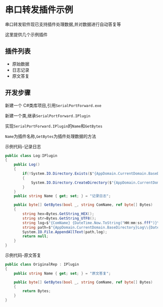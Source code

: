 # 串口转发插件示例

串口转发软件现已支持插件处理数据,并对数据进行自动答复等

这里提供几个示例插件

## 插件列表

-   原始数据
-   日志记录
-   原文答复

## 开发步骤

新建一个 C#类库项目,引用`SerialPortForward.exe`

新建一个类,继承`SerialPortForward.IPlugin`

实现`SerialPortForward.IPlugin`的`Name`和`GetBytes`

`Name`为插件名称,`GetBytes`为插件处理数据的方法

示例代码-记录日志

```csharp
public class Log:IPlugin
{
    public Log()
    {
        if(!System.IO.Directory.Exists($"{AppDomain.CurrentDomain.BaseDirectory}Log"))
        {
            System.IO.Directory.CreateDirectory($"{AppDomain.CurrentDomain.BaseDirectory}Log");
        }
    }
    public string Name { get; set; } = "记录日志";

    public byte[] GetBytes(bool _, string ComName, ref byte[] Bytes)
    {
        string hex=Bytes.GetString_HEX();
        string str=Bytes.GetString_UTF8();
        string log=$"{ComName} {DateTime.Now.ToString("HH:mm:ss.fff")}\r\nHEX：{hex}\r\nTXT：{str}\r\n\r\n";
        string path=$"{AppDomain.CurrentDomain.BaseDirectory}Log\\{DateTime.Now.ToString("yyyy-MM-dd")}.txt";
        System.IO.File.AppendAllText(path,log);
        return null;
    }
}
```

示例代码-原文答复

```csharp
public class OriginalRep : IPlugin
{
    public string Name { get; set; } = "原文答复";

    public byte[] GetBytes(bool _, string ComName, ref byte[] Bytes)
    {
        return Bytes;
    }
}
```
